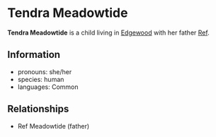 # Tendra Meadowtide

**Tendra Meadowtide** is a child living in [Edgewood](../edgewood/edgewood.md) with her father [Ref](ref-meadowtide.md).

## Information

- pronouns: she/her
- species: human
- languages: Common


## Relationships

- Ref Meadowtide (father)
